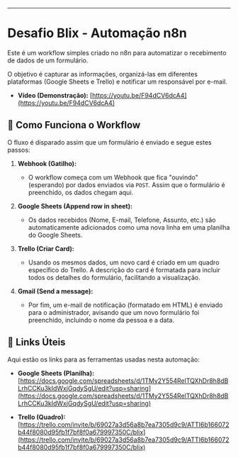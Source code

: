 ---

# Desafio Blix - Automação n8n

Este é um workflow simples criado no n8n para automatizar o recebimento de dados de um formulário.

O objetivo é capturar as informações, organizá-las em diferentes plataformas (Google Sheets e Trello) e notificar um responsável por e-mail.

* **Vídeo (Demonstração):**
    [https://youtu.be/F94dCV6dcA4](https://youtu.be/F94dCV6dcA4)

## 🚀 Como Funciona o Workflow

O fluxo é disparado assim que um formulário é enviado e segue estes passos:

1.  **Webhook (Gatilho):**
    * O workflow começa com um Webhook que fica "ouvindo" (esperando) por dados enviados via `POST`. Assim que o formulário é preenchido, os dados chegam aqui.

2.  **Google Sheets (Append row in sheet):**
    * Os dados recebidos (Nome, E-mail, Telefone, Assunto, etc.) são automaticamente adicionados como uma nova linha em uma planilha do Google Sheets.

3.  **Trello (Criar Card):**
    * Usando os mesmos dados, um novo card é criado em um quadro específico do Trello. A descrição do card é formatada para incluir todos os detalhes do formulário, facilitando a visualização.

4.  **Gmail (Send a message):**
    * Por fim, um e-mail de notificação (formatado em HTML) é enviado para o administrador, avisando que um novo formulário foi preenchido, incluindo o nome da pessoa e a data.

## 🔗 Links Úteis

Aqui estão os links para as ferramentas usadas nesta automação:

* **Google Sheets (Planilha):**
    [https://docs.google.com/spreadsheets/d/1TMy2Y554RelTQXhDr8h8dBLrhCCKu3kIdWxjGqdySgU/edit?usp=sharing](https://docs.google.com/spreadsheets/d/1TMy2Y554RelTQXhDr8h8dBLrhCCKu3kIdWxjGqdySgU/edit?usp=sharing)

* **Trello (Quadro):**
    [https://trello.com/invite/b/69027a3d56a8b7ea7305d9c9/ATTI6b166072b44f8080d95fb1f7bf8f0a679997350C/blix](https://trello.com/invite/b/69027a3d56a8b7ea7305d9c9/ATTI6b166072b44f8080d95fb1f7bf8f0a679997350C/blix)
